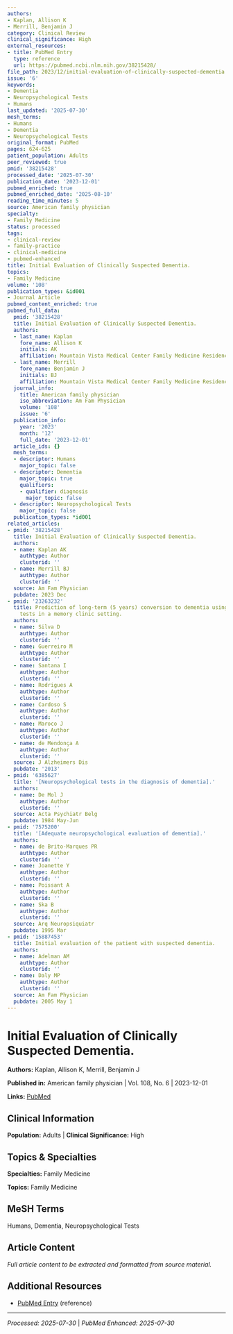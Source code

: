```yaml
---
authors:
- Kaplan, Allison K
- Merrill, Benjamin J
category: Clinical Review
clinical_significance: High
external_resources:
- title: PubMed Entry
  type: reference
  url: https://pubmed.ncbi.nlm.nih.gov/38215428/
file_path: 2023/12/initial-evaluation-of-clinically-suspected-dementia.md
issue: '6'
keywords:
- Dementia
- Neuropsychological Tests
- Humans
last_updated: '2025-07-30'
mesh_terms:
- Humans
- Dementia
- Neuropsychological Tests
original_format: PubMed
pages: 624-625
patient_population: Adults
peer_reviewed: true
pmid: '38215428'
processed_date: '2025-07-30'
publication_date: '2023-12-01'
pubmed_enriched: true
pubmed_enriched_date: '2025-08-10'
reading_time_minutes: 5
source: American family physician
specialty:
- Family Medicine
status: processed
tags:
- clinical-review
- family-practice
- clinical-medicine
- pubmed-enhanced
title: Initial Evaluation of Clinically Suspected Dementia.
topics:
- Family Medicine
volume: '108'
publication_types: &id001
- Journal Article
pubmed_content_enriched: true
pubmed_full_data:
  pmid: '38215428'
  title: Initial Evaluation of Clinically Suspected Dementia.
  authors:
  - last_name: Kaplan
    fore_name: Allison K
    initials: AK
    affiliation: Mountain Vista Medical Center Family Medicine Residency, Mesa, Arizona.
  - last_name: Merrill
    fore_name: Benjamin J
    initials: BJ
    affiliation: Mountain Vista Medical Center Family Medicine Residency, Mesa, Arizona.
  journal_info:
    title: American family physician
    iso_abbreviation: Am Fam Physician
    volume: '108'
    issue: '6'
  publication_info:
    year: '2023'
    month: '12'
    full_date: '2023-12-01'
  article_ids: {}
  mesh_terms:
  - descriptor: Humans
    major_topic: false
  - descriptor: Dementia
    major_topic: true
    qualifiers:
    - qualifier: diagnosis
      major_topic: false
  - descriptor: Neuropsychological Tests
    major_topic: false
  publication_types: *id001
related_articles:
- pmid: '38215428'
  title: Initial Evaluation of Clinically Suspected Dementia.
  authors:
  - name: Kaplan AK
    authtype: Author
    clusterid: ''
  - name: Merrill BJ
    authtype: Author
    clusterid: ''
  source: Am Fam Physician
  pubdate: 2023 Dec
- pmid: '23263232'
  title: Prediction of long-term (5 years) conversion to dementia using neuropsychological
    tests in a memory clinic setting.
  authors:
  - name: Silva D
    authtype: Author
    clusterid: ''
  - name: Guerreiro M
    authtype: Author
    clusterid: ''
  - name: Santana I
    authtype: Author
    clusterid: ''
  - name: Rodrigues A
    authtype: Author
    clusterid: ''
  - name: Cardoso S
    authtype: Author
    clusterid: ''
  - name: Maroco J
    authtype: Author
    clusterid: ''
  - name: de Mendonça A
    authtype: Author
    clusterid: ''
  source: J Alzheimers Dis
  pubdate: '2013'
- pmid: '6385627'
  title: '[Neuropsychological tests in the diagnosis of dementia].'
  authors:
  - name: De Mol J
    authtype: Author
    clusterid: ''
  source: Acta Psychiatr Belg
  pubdate: 1984 May-Jun
- pmid: '7575200'
  title: '[Adequate neuropsychological evaluation of dementia].'
  authors:
  - name: de Brito-Marques PR
    authtype: Author
    clusterid: ''
  - name: Joanette Y
    authtype: Author
    clusterid: ''
  - name: Poissant A
    authtype: Author
    clusterid: ''
  - name: Ska B
    authtype: Author
    clusterid: ''
  source: Arq Neuropsiquiatr
  pubdate: 1995 Mar
- pmid: '15887453'
  title: Initial evaluation of the patient with suspected dementia.
  authors:
  - name: Adelman AM
    authtype: Author
    clusterid: ''
  - name: Daly MP
    authtype: Author
    clusterid: ''
  source: Am Fam Physician
  pubdate: 2005 May 1
---
```


# Initial Evaluation of Clinically Suspected Dementia.

**Authors:** Kaplan, Allison K, Merrill, Benjamin J

**Published in:** American family physician | Vol. 108, No. 6 | 2023-12-01

**Links:** [PubMed](https://pubmed.ncbi.nlm.nih.gov/38215428/)

## Clinical Information

**Population:** Adults | **Clinical Significance:** High

## Topics & Specialties

**Specialties:** Family Medicine

**Topics:** Family Medicine

## MeSH Terms

Humans, Dementia, Neuropsychological Tests

## Article Content

*Full article content to be extracted and formatted from source material.*

## Additional Resources

- [PubMed Entry](https://pubmed.ncbi.nlm.nih.gov/38215428/) (reference)

---

*Processed: 2025-07-30* | *PubMed Enhanced: 2025-07-30*
